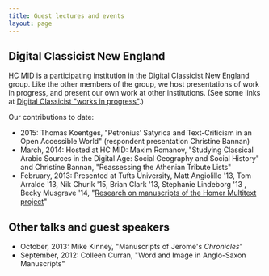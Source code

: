 ```yaml
---
title: Guest lectures and events
layout: page
---
```



## Digital Classicist New England

HC MID is a participating institution in the Digital Classicist New England group.  Like the other members of the group, we host presentations of work in progress, and present our own work at other institutions.  (See some links at [Digital Classicist "works in progress"](http://www.digitalclassicist.org/wip/).)


Our contributions to date:

- 2015: Thomas Koentges,	"Petronius’ Satyrica and Text-Criticism in an Open Accessible World" (respondent presentation Christine Bannan)
- March, 2014:  Hosted at HC MID:  Maxim Romanov, "Studying Classical Arabic Sources in the Digital Age: Social Geography and Social History" and Christine Bannan, "Reassessing the Athenian Tribute Lists"
- February, 2013: Presented at Tufts University, Matt Angiolillo '13, Tom Arralde '13, Nik Churik '15, Brian Clark '13,  Stephanie Lindeborg '13 ,  Becky Musgrave  '14, "[Research on manuscripts of the Homer Multitext project](../pdfs/DC-feb-2013.pdf)"


## Other talks and guest speakers ##

- October, 2013:  Mike Kinney, "Manuscripts of Jerome's *Chronicles*"
- September, 2012: Colleen Curran,  "Word and Image in Anglo-Saxon Manuscripts"
